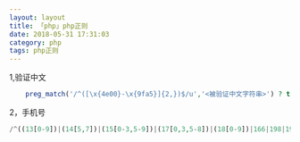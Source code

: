 ```yaml
---
layout: layout
title: 「php」php正则
date: 2018-05-31 17:31:03
category: php
tags: php正则
---
```

1,验证中文
``` php
    preg_match('/^([\x{4e00}-\x{9fa5}]{2,})$/u','<被验证中文字符串>') ? true : false;
```
2，手机号
``` php 
/^((13[0-9])|(14[5,7])|(15[0-3,5-9])|(17[0,3,5-8])|(18[0-9])|166|198|199)\d{8}$/
```
